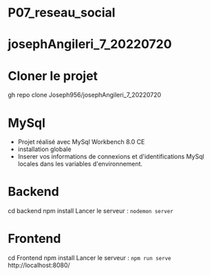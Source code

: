 # P07_reseau_social
# josephAngileri_7_20220720

# Cloner le projet
gh repo clone Joseph956/josephAngileri_7_20220720
# MySql
- Projet réalisé avec MySql Workbench 8.0 CE
- installation globale
- Inserer vos informations de connexions et d'identifications MySql locales dans les variables d'environnement.

# Backend
cd backend
npm install
Lancer le serveur : `nodemon server`
# Frontend
cd Frontend
npm install
Lancer le serveur : `npm run serve`
http://localhost:8080/

